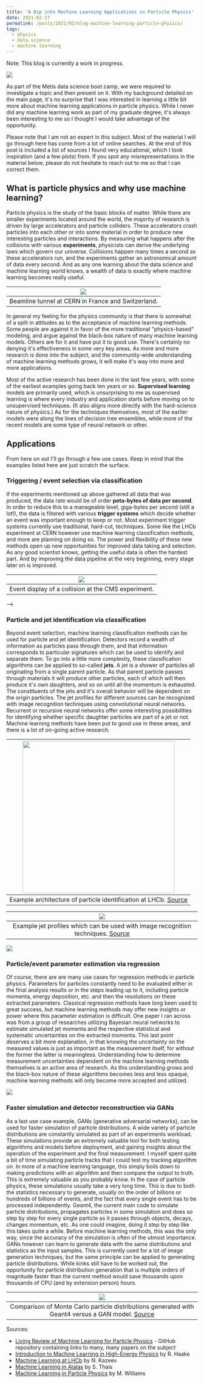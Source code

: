 ```yaml
---
title: 'A Dip into Machine Learning Applications in Particle Physics'
date: 2021-02-17
permalink: /posts/2021/02/blog-machine-learning-particle-physics/
tags:
  - physics
  - data science
  - machine learning
---
```


Note: This blog is currently a work in progress.

![](/images/particle_investigation_blog/ColorfolParticlesImage.png)


As part of the Metis data science boot camp, we were required to investigate a topic and then present on it. With my background detailed on the main page, it's no surprise that I was interested in learning a little bit more about machine learning applications in particle physics. While I never did any machine learning work as part of my graduate degree, it's always been interesting to me so I thought I would take advantage of the opportunity.

Please note that I am not an expert in this subject. Most of the material I will go through here has come from a lot of online searches. At the end of this post is included a list of sources I found very educational, which I took inspiration (and a few plots) from. If you spot any misrepresentations in the material below, please do not hesitate to reach out to me so that I can correct them.




<!-- Some other fantastic presentations include [this one](https://indico.in2p3.fr/event/17429/attachments/47800/62191/2018-06-22_ML_Introduction_Haake.pdf) by R. Haake and [this one](https://indico.fnal.gov/event/15893/contributions/34315/attachments/21384/26602/Fermilab_ML_Lecture1.pdf) by M. Williams.
 -->


## What is particle physics and why use machine learning?
<!-- ====== -->

Particle physics is the study of the basic blocks of matter. While there are smaller experiments located around the world, the majority of research is driven by large accelerators and particle colliders. These accelerators crash particles into each other or into some material in order to produce new interesting particles and interactions. By measuring what happens after the collisions with various **experiments**, physicists can derive the underlying laws which govern our universe. Collisions happen many times a second as these accelerators run, and the experiments gather an astronomical amount of data every second. And as any one learning about the data science and machine learning world knows, a wealth of data is exactly where machine learning becomes really useful.

<!-- ![](/images/particle_investigation_blog/CERN_Tunnel.png) -->

| ![](/images/particle_investigation_blog/CERN_Tunnel.png) |
|:-------------------------:|
| Beamline tunnel at CERN in France and Switzerland. |


In general my feeling for the physics community is that there is somewhat of a split in attitudes as to the acceptance of machine learning methods. Some people are against it in favor of the more traditional "physics-based" modeling, and argue against the black-box nature of many machine learning models. Others are for it and have put it to good use. There's certainly no denying it's effectiveness in some very key areas. As more and more research is done into the subject, and the community-wide understanding of machine learning methods grows, it will make it's way into more and more applications.


<!-- While understanding the physical and mathematical motivations behind any utilized models will always be necessary, as more and more research is done into the subject and the community-wide understanding grows around machine learning methods, they will make their way into more and more applications.
 -->

Most of the active research has been done in the last few years, with some of the earliest examples going back ten years or so. **Supervised learning** models are primarily used, which is unsurprising to me as supervised learning is where every industry and application starts before moving on to unsupervised techniques. (It also aligns more directly with the hard-science nature of physics.) As for the techniques themselves, most of the earlier models were along the lines of decision tree ensembles, while more of the recent models are some type of neural network or other. 

<!-- physics is more of a deductive science than an inductive one
 -->

## Applications

From here on out I'll go through a few use cases. Keep in mind that the examples listed here are just scratch the surface. 

<!-- For a lot of my examples I've taken images and plots from various public papers and presentations and include the respective citations. -->



### Triggering / event selection via classification

If the experiments mentioned up above gathered all data that was produced, the data rate would be of order **peta-bytes of data per second**. In order to reduce this to a manageable level, giga-bytes per second (still a lot!), the data is filtered with various **trigger systems** which decide whether an event was important enough to keep or not. Most experiment trigger systems currently use traditional, hard-cut, techniques. Some like the LHCb experiment at CERN however use machine learning classification methods, and more are planning on doing so. The power and flexibility of these new methods open up new opportunities for improved data taking and selection. As any good scientist knows, getting the useful data is often the hardest part. And by improving the data pipeline at the very beginning, every stage later on is improved.


<!-- ![](/images/particle_investigation_blog/CMS_Event.png) -->

| ![](/images/particle_investigation_blog/CMS_Event.png) |
|:-------------------------:|
| Event display of a collision at the CMS experiment. |


<!-- 
The experiments at CERN all use or will use machine learning methods in their triggering systems. 


The LHCb experiment in particular uses machine learning in their trigg
 -->

<!-- a neural network to remove "fake" and uninteresting events. (And in general appears to be one of the fore-runner physics experiments in using machine learning in numerous ways.) The figures below show...
 --> -->


<!-- <p float="left">
  <img src="/images/particle_investigation_blog/LHCb_fakes.png" width="250" />
  <img src="/images/particle_investigation_blog/LHCb_backgroundrejection.png" width="250" /> 
</p> -->
<!-- http://cdsweb.cern.ch/record/2644895/files/Machine_learning_at_LHCb_-_Kazeev_-_v6%2023.10.pdf
 -->


<!-- 
| ![](/images/particle_investigation_blog/LHC_event_selection.png) |
|:-------------------------:|
| *event selection ...*| -->





### Particle and jet identification via classification

Beyond event selection, machine learning classification methods can be used for particle and jet identification. Detectors record a wealth of information as particles pass through them, and that information corresponds to particular signatures which can be used to identify and separate them. To go into a little more complexity, these classification algorithms can be applied to so-called **jets**. A jet is a shower of particles all originating from a single parent particle. As that parent particle passes through materials it will produce other particles, each of which will then produce it's own daughters, and so on until all the momentum is exhausted. The constituents of the jets and it's overall behavior will be dependent on the origin particles. The jet profiles for different sources can be recognized with image recognition techniques using convolutional neural networks.  Recurrent or recursive neural networks offer some interesting possibilities for identifying whether specific daughter particles are part of a jet or not. Machine learning methods have been put to good use in these areas, and there is a lot of on-going active research.




<!-- After a collision, many particles will be released with high momenta in a specific direction. As those particles travel outwards they will hit material creating new particles, decay to other particles, and so on with the daughters. This shower of particles is called a jet, and identifying whether data is related to a jet or not, and what the source is for a specific jet, is a prime example for the use of machine learning methods. The jet profiles below for different sources can be recognized with image recognition techniques using convolutional neural networks. Similarly, there is an analogy in the sequence of jet constituent particles to words in a sentence where the time-variation of the constituents provides valuable information, suggesting that recurrent or recursive neural networks might be useful. There is a lot of active research in these various areas.
 -->

<!-- ![](/images/particle_investigation_blog/LHCb_PID.png) -->

| <img src="/images/particle_investigation_blog/LHCb_PID.png" width="400" /> |
|:-------------------------:|
| Example architecture of particle identification at LHCb. [Source](http://cdsweb.cern.ch/record/2644895/files/Machine_learning_at_LHCb_-_Kazeev_-_v6%2023.10.pdf) |



| ![](/images/particle_investigation_blog/JetProfiles.png) |
|:-------------------------:|
| Example jet profiles which can be used with image recognition techniques. [Source](https://indico.in2p3.fr/event/17429/attachments/47800/62191/2018-06-22_ML_Introduction_Haake.pdf) |



![](/images/particle_investigation_blog/JetProfiles.png)
<!-- https://indico.in2p3.fr/event/17429/attachments/47800/62191/2018-06-22_ML_Introduction_Haake.pdf
 -->



### Particle/event parameter estimation via regression

Of course, there are are many use cases for regression methods in particle physics. Parameters for particles constantly need to be evaluated either in the final analysis results or in the steps leading up to it, including particle momenta, energy deposition, etc. and then the resolutions on these extracted parameters. Classical regression methods have long been used to great success, but machine learning methods may offer new insights or power where this parameter estimation is difficult. One paper I ran across was from a group of researches utilizing Bayesian neural networks to estimate simulated jet momenta and the respective statistical and systematic uncertainties on the extracted momenta. This last point deserves a bit more explanation, in that knowing the uncertainty on the measured values is just as important as the measurement itself, for without the former the latter is meaningless. Understanding how to determine measurement uncertainties dependent on the machine learning methods themselves is an active area of research. As this understanding grows and the black-box nature of these algorithms becomes less and less opaque, machine learning methods will only become more accepted and utilized.


![](/images/particle_investigation_blog/BayesianNN_momenta.png)
<!-- https://arxiv.org/pdf/2003.11099.pdf
 -->



### Faster simulation and detector reconstruction via GANs

As a last use case example, GANs (generative adversarial networks), can be used for faster simulation of particle distributions. A wide variety of particle distributions are constantly simulated as part of an experiments workload. These simulations provide an extremely valuable tool for both testing algorithms and models before deployment, and gaining insights about the operation of the experiment and the final measurement. I myself spent quite a bit of time simulating particle tracks that I could test my tracking algorithm on. In more of a machine learning language, this simply boils down to making predictions with an algorithm and then compare the output to truth. This is extremely valuable as you probably know. In the case of particle physics, these simulations usually take a very long time. This is due to both the statistics necessary to generate, usually on the order of billions or hundreds of billions of events, and the fact that every single event has to be processed independently. Geant4, the current main code to simulate particle distributions, propagates particles in some simulation and does so step by step for every single particle as it passes through objects, decays, changes momentum, etc. As one could imagine, doing it step by step like this takes quite a while. Before machine learning methods, this was the only way, since the accuracy of the simulation is often of the utmost importance. GANs however can learn to generate data with the same distributions and statistics as the input samples. This is currently used for a lot of image generation techniques, but the same principle can be applied to generating particle distributions. While kinks still have to be worked out, the opportunity for particle distribution generation that is multiple orders of magnitude faster than the current method would save thousands upon thousands of CPU (and by extension person) hours.


| ![](/images/particle_investigation_blog/GAN_Simulation.png) |
|:-------------------------:|
| Comparison of Monte Carlo particle distributions generated with Geant4 versus a GAN model. [Source](https://indico.in2p3.fr/event/17429/attachments/47800/62191/2018-06-22_ML_Introduction_Haake.pdf) |


<!-- ![](/images/particle_investigation_blog/GAN_Simulation.png)
 --><!-- https://indico.in2p3.fr/event/17429/attachments/47800/62191/2018-06-22_ML_Introduction_Haake.pdf
 -->



## Summary


here I should have a brief couple of sentences on the other use cases: other classification and regression techniques, anomaly detection for new physics, decorrelation methods, density estimation, uncertainty quantification


All in all, machine learning is being used more and more in particle physics as the years go by. What was rare ten or so years ago is now becoming more common place and even vital now. Many recent results in particle physics have used machine learning methods either in a direct or indirect way. The possible gains and improvements are still being understood and tested but the possibilities are there and researchers are working on them. I'll be very interested to see what the landscape looks like ten years from now. While machine learning wasn't part of the core curriculum when I was in graduate school several years ago, (there were touches on it here and there), I suspect it will makes it's way into the curriculum more formally. Indeed with the level of expertise needed to build the machine learning models appropriate for particle physics use cases, there may come a time when specific degree tracks are more aligned with it.

some final sentence to cap things off...


<!--  As more time passes and the possible gains and improvements become more understood by various researchers
 -->

<!-- maybe talk briefly about kaggle competitions?
 -->



<!-- ![](/images/particle_investigation_blog/Atlas_Jets.png) -->



Sources:
- [Living Review of Machine Learning for Particle Physics](https://iml-wg.github.io/HEPML-LivingReview/) - GitHub repository containing links to many, many papers on the subject
- [Introduction to Machine Learning in High-Energy Physics](https://indico.in2p3.fr/event/17429/attachments/47800/62191/2018-06-22_ML_Introduction_Haake.pdf) by R. Haake
- [Machine Learning at LHCb](http://cdsweb.cern.ch/record/2644895/files/Machine_learning_at_LHCb_-_Kazeev_-_v6%2023.10.pdf) by N. Kazeev
- [Machine Learning in Atalas](https://indico.cern.ch/event/673207/contributions/2755302/attachments/1560980/2457386/synpa_2017.pdf) by S. Thais
- [Machine Learning in Particle Physics](https://indico.fnal.gov/event/15893/contributions/34315/attachments/21384/26602/Fermilab_ML_Lecture1.pdf) by M. Williams




